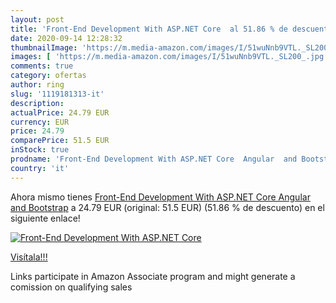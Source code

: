 ```yaml
---
layout: post
title: 'Front-End Development With ASP.NET Core  al 51.86 % de descuento'
date: 2020-09-14 12:28:32
thumbnailImage: 'https://m.media-amazon.com/images/I/51wuNnb9VTL._SL200_.jpg'
images: [ 'https://m.media-amazon.com/images/I/51wuNnb9VTL._SL200_.jpg' ]
comments: true
category: ofertas
author: ring
slug: '1119181313-it'
description:
actualPrice: 24.79 EUR
currency: EUR
price: 24.79
comparePrice: 51.5 EUR
inStock: true
prodname: 'Front-End Development With ASP.NET Core  Angular  and Bootstrap'
country: 'it'
---
```


Ahora mismo tienes [Front-End Development With ASP.NET Core  Angular  and Bootstrap](https://www.amazon.it/dp/1119181313/?tag=tolees00-21) a 24.79 EUR (original: 51.5 EUR) (51.86 %  de descuento) en el siguiente enlace!

[![Front-End Development With ASP.NET Core ](https://m.media-amazon.com/images/I/51wuNnb9VTL._SL200_.jpg)](https://www.amazon.it/dp/1119181313/?tag=tolees00-21)

[Visítala!!!](https://www.amazon.it/dp/1119181313/?tag=tolees00-21)

Links participate in Amazon Associate program and might generate a comission on qualifying sales
